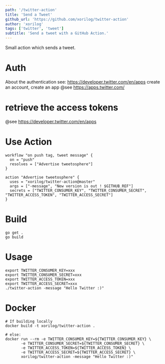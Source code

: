 ```yaml
---
path: '/twitter-action'
title: 'Send a Tweet'
github_url: 'https://github.com/xorilog/twitter-action'
author: 'xorilog'
tags: ['twitter', 'tweet']
subtitle: 'Send a tweet with a GitHub Action.'
---
```


Small action which sends a tweet.

# Auth

About the authentication see: https://developer.twitter.com/en/apps
create an account, create an app
@see https://apps.twitter.com/

# retrieve the access tokens

@see https://developer.twitter.com/en/apps

# Use Action

```
workflow "on push tag, tweet message" {
  on = "push"
  resolves = ["Advertise tweetosphere"]
}

action "Advertise tweetosphere" {
  uses = "xorilog/twitter-action@master"
  args = ["-message", "New version is out ! $GITHUB_REF"]
  secrets = ["TWITTER_CONSUMER_KEY", "TWITTER_CONSUMER_SECRET", "TWITTER_ACCESS_TOKEN", "TWITTER_ACCESS_SECRET"]
}
```

# Build

```
go get .
go build
```

# Usage

```
export TWITTER_CONSUMER_KEY=xxx
export TWITTER_CONSUMER_SECRET=xxx
export TWITTER_ACCESS_TOKEN=xxx
export TWITTER_ACCESS_SECRET=xxx
./twitter-action -message "Hello Twitter :)"

```

# Docker

```
# If building locally
docker build -t xorilog/twitter-action .

# else:
docker run --rm -e TWITTER_CONSUMER_KEY=${TWITTER_CONSUMER_KEY} \
       -e TWITTER_CONSUMER_SECRET=${TWITTER_CONSUMER_SECRET} \
       -e TWITTER_ACCESS_TOKEN=${TWITTER_ACCESS_TOKEN} \
       -e TWITTER_ACCESS_SECRET=${TWITTER_ACCESS_SECRET} \
       xorilog/twitter-action -message "Hello Twitter :)"
```
